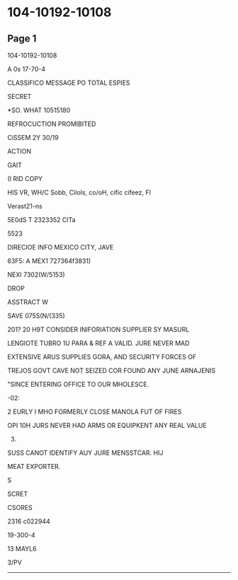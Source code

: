 # 104-10192-10108

## Page 1

104-10192-10108

A 0s 17-70-4

CLASSIFICO MESSAGE PO TOTAL ESPIES

SECRET

*SO. WHAT 10515180

REFROCUCTION PROMIBITED

CiSSEM 2Y 30/19

ACTION

GAIT

(I RID COPY

HIS VR, WH/C Sobb, Cilols, co/oH, cific cifeez, FI

Verast21-ns

5E0dS T 2323352 CITa

5523

DIRECIOE INFO MEXICO CITY, JAVE

63F5: A MEX1 727364f3831)

NEXI 7302(W/5153)

DROP

ASSTRACT W

SAVE 075S(N/(335)

201? 20 H9T CONSIDER INIFORIATION SUPPLIER SY MASURL

LENGIOTE TUBRO 1U PARA & REF A VALID. JURE NEVER MAD

EXTENSIVE ARUS SUPPLIES GORA, AND SECURITY FORCES OF

TREJOS GOVT CAVE NOT SEIZED COR FOUND ANY JUNE ARNAJENIS

"SINCE ENTERING OFFICE TO OUR MHOLESCE.

-02:

2 EURLY I MHO FORMERLY CLOSE MANOLA FUT OF FIRES

OPI 10H JURS NEVER HAD ARMS OR EQUIPKENT ANY REAL VALUE

3.

SUSS CANOT IDENTIFY AUY JURE MENSSTCAR. HIJ

MEAT EXPORTER.

S

SCRET

CSORES

2316 c022944

19-300-4

13 MAYL6

3/PV

---

